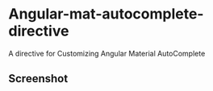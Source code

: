 # Angular-mat-autocomplete-directive
A directive for Customizing Angular Material AutoComplete

## Screenshot